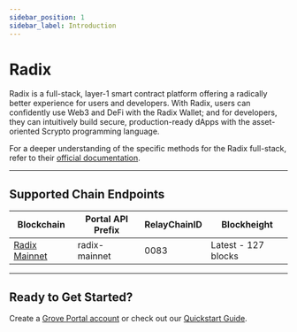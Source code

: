 ```yaml
---
sidebar_position: 1
sidebar_label: Introduction
---
```


# Radix

Radix is a full-stack, layer-1 smart contract platform offering a radically better experience for users and developers. With Radix, users can confidently use Web3 and DeFi with the Radix Wallet; and for developers, they can intuitively build secure, production-ready dApps with the asset-oriented Scrypto programming language.

For a deeper understanding of the specific methods for the Radix full-stack, refer to their [official documentation](https://docs.radixdlt.com/docs).

---

## Supported Chain Endpoints

| Blockchain                                 | Portal API Prefix | RelayChainID | Blockheight         |
| ------------------------------------------ | ----------------- | ------------ | ------------------- |
| [Radix Mainnet](./endpoints/radix-mainnet) | radix-mainnet     | 0083         | Latest - 127 blocks |

---

## Ready to Get Started?

Create a [Grove Portal account](https://portal.grove.city) or check out our [Quickstart Guide](/guides/getting-started/quickstart).
